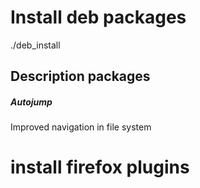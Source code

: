 # Install deb packages
./deb_install

## Description packages

##### Autojump
Improved navigation in file system

# install firefox plugins


